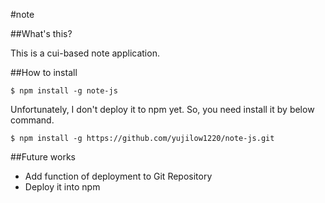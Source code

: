 #note

##What's this?

This is a cui-based note application.

##How to install

```
$ npm install -g note-js
```

Unfortunately, I don't deploy it to npm yet. So, you need install it by below command.

```
$ npm install -g https://github.com/yujilow1220/note-js.git
```

##Future works

 - Add function of deployment to Git Repository
 - Deploy it into npm
